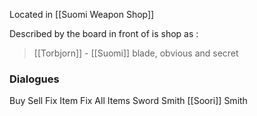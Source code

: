Located in [[Suomi Weapon Shop]]


Described by the board in front of is shop as :
> [[Torbjorn]] - [[Suomi]] blade, obvious and secret

### Dialogues

Buy
Sell
Fix Item
Fix All Items
Sword Smith
[[Soori]] Smith